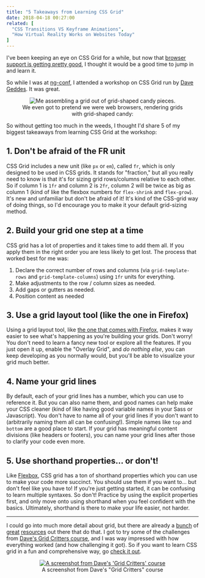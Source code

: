 ```yaml
---
title: "5 Takeaways from Learning CSS Grid"
date: 2018-04-18 00:27:00
related: [
  "CSS Transitions VS Keyframe Animations",
  "How Virtual Reality Works on Websites Today"
]
---
```


I've been keeping an eye on CSS Grid for a while, but now that [browser support is getting pretty good](https://caniuse.com/#feat=css-grid), I thought it would be a good time to jump in and learn it.

So while I was at [ng-conf](https://www.ng-conf.org/), I attended a workshop on CSS Grid run by [Dave Geddes](https://twitter.com/geddski). It was great.

<figure style="text-align: center;">
  <img src="{{site.url}}/assets/images/css-grid.gif" alt="Me assembling a grid out of grid-shaped candy pieces." />
  <figcaption>We even got to pretend we were web browsers, rendering grids with grid-shaped candy:</figcaption>
</figure>

So without getting too much in the weeds, I thought I'd share 5 of my biggest takeaways from learning CSS Grid at the workshop:

## 1. Don't be afraid of the FR unit

CSS Grid includes a new unit (like `px` or `em`), called `fr`, which is only designed to be used in CSS grids. It stands for "fraction," but all you really need to know is that it's for sizing grid rows/columns relative to each other. So if column 1 is `1fr` and column 2 is `2fr`, column 2 will be twice as big as column 1 (kind of like the flexbox numbers for `flex-shrink` and `flex-grow`). It's new and unfamiliar but don't be afraid of it! It's kind of the CSS-grid way of doing things, so I'd encourage you to make it your default grid-sizing method.

## 2. Build your grid one step at a time

CSS grid has a lot of properties and it takes time to add them all. If you apply them in the right order you are less likely to get lost. The process that worked best for me was:

1.  Declare the correct number of rows and columns (via `grid-template-rows` and `grid-template-columns`) using `1fr` units for everything.
2.  Make adjustments to the row / column sizes as needed.
3.  Add gaps or gutters as needed.
4.  Position content as needed

## 3. Use a grid layout tool (like the one in Firefox)

Using a grid layout tool, like [the one that comes with Firefox](https://developer.mozilla.org/en-US/docs/Tools/Page_Inspector/How_to/Examine_grid_layouts), makes it way easier to see what's happening as you're building your grids. Don't worry! You don't need to learn a fancy new tool or explore all the features. If you just open it up, enable the "Overlay Grid", and _do nothing else_, you can keep developing as you normally would, but you'll be able to visualize your grid much better.

## 4. Name your grid lines

By default, each of your grid lines has a number, which you can use to reference it. But you can also name them, and good names can help make your CSS cleaner (kind of like having good variable names in your Sass or Javascript). You don't have to name all of your grid lines if you don't want to (arbitrarily naming them all can be confusing!). Simple names like `top` and `bottom` are a good place to start. If your grid has meaningful content divisions (like headers or footers), you can name your grid lines after those to clarify your code even more.

## 5. Use shorthand properties... or don't!

Like [Flexbox](https://developer.mozilla.org/en-US/docs/Web/CSS/CSS_Flexible_Box_Layout/Basic_Concepts_of_Flexbox), CSS grid has a ton of shorthand properties which you can use to make your code more succinct. You should use them if you want to... but don't feel like you have to! If you're just getting started, it can be confusing to learn multiple syntaxes. So don't! Practice by using the explicit properties first, and only move onto using shorthand when you feel confident with the basics. Ultimately, shorthand is there to make your life easier, not harder.

<hr class="section-divider" />

I could go into much more detail about grid, but there are already a [bunch](https://developer.mozilla.org/en-US/docs/Web/CSS/CSS_Grid_Layout/Basic_Concepts_of_Grid_Layout) of [great](https://css-tricks.com/snippets/css/complete-guide-grid/) [resources](https://gridbyexample.com/video/) out there that do that. I got to try some of the challenges from [Dave's Grid Critters course](http://www.gridcritters.com/), and I was way impressed with how everything worked (and how challenging it got). So if you want to learn CSS grid in a fun and comprehensive way, go <a href="http://www.gridcritters.com">check it out</a>.

<figure style="text-align: center;">
  <a href="http://www.gridcritters.com"><img src="{{site.url}}/assets/images/grid-critters.png" alt="A screenshot from Dave's 'Grid Critters' course" /></a>
  <figcaption>A screenshot from Dave's "Grid Critters" course</figcaption>
</figure>
